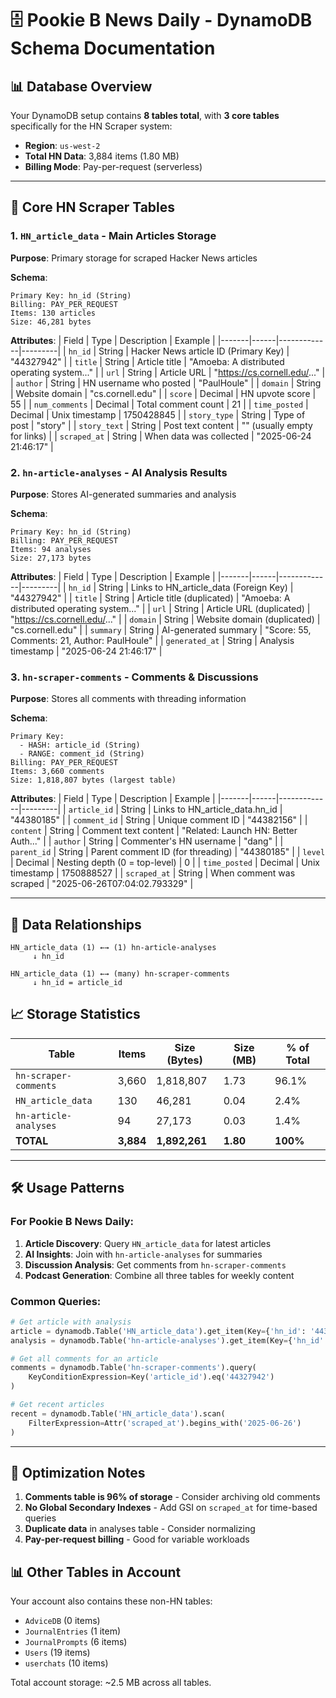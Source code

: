 # 🗄️ Pookie B News Daily - DynamoDB Schema Documentation

## 📊 Database Overview

Your DynamoDB setup contains **8 tables total**, with **3 core tables** specifically for the HN Scraper system:

- **Region**: `us-west-2`
- **Total HN Data**: 3,884 items (1.80 MB)
- **Billing Mode**: Pay-per-request (serverless)

---

## 🔑 Core HN Scraper Tables

### 1. `HN_article_data` - Main Articles Storage
**Purpose**: Primary storage for scraped Hacker News articles

**Schema**:
```
Primary Key: hn_id (String)
Billing: PAY_PER_REQUEST
Items: 130 articles
Size: 46,281 bytes
```

**Attributes**:
| Field | Type | Description | Example |
|-------|------|-------------|---------|
| `hn_id` | String | Hacker News article ID (Primary Key) | "44327942" |
| `title` | String | Article title | "Amoeba: A distributed operating system..." |
| `url` | String | Article URL | "https://cs.cornell.edu/..." |
| `author` | String | HN username who posted | "PaulHoule" |
| `domain` | String | Website domain | "cs.cornell.edu" |
| `score` | Decimal | HN upvote score | 55 |
| `num_comments` | Decimal | Total comment count | 21 |
| `time_posted` | Decimal | Unix timestamp | 1750428845 |
| `story_type` | String | Type of post | "story" |
| `story_text` | String | Post text content | "" (usually empty for links) |
| `scraped_at` | String | When data was collected | "2025-06-24 21:46:17" |

### 2. `hn-article-analyses` - AI Analysis Results  
**Purpose**: Stores AI-generated summaries and analysis

**Schema**:
```
Primary Key: hn_id (String)
Billing: PAY_PER_REQUEST  
Items: 94 analyses
Size: 27,173 bytes
```

**Attributes**:
| Field | Type | Description | Example |
|-------|------|-------------|---------|
| `hn_id` | String | Links to HN_article_data (Foreign Key) | "44327942" |
| `title` | String | Article title (duplicated) | "Amoeba: A distributed operating system..." |
| `url` | String | Article URL (duplicated) | "https://cs.cornell.edu/..." |
| `domain` | String | Website domain (duplicated) | "cs.cornell.edu" |
| `summary` | String | AI-generated summary | "Score: 55, Comments: 21, Author: PaulHoule" |
| `generated_at` | String | Analysis timestamp | "2025-06-24 21:46:17" |

### 3. `hn-scraper-comments` - Comments & Discussions
**Purpose**: Stores all comments with threading information

**Schema**:
```
Primary Key: 
  - HASH: article_id (String)  
  - RANGE: comment_id (String)
Billing: PAY_PER_REQUEST
Items: 3,660 comments  
Size: 1,818,807 bytes (largest table)
```

**Attributes**:
| Field | Type | Description | Example |
|-------|------|-------------|---------|
| `article_id` | String | Links to HN_article_data.hn_id | "44380185" |
| `comment_id` | String | Unique comment ID | "44382156" |
| `content` | String | Comment text content | "Related: Launch HN: Better Auth..." |
| `author` | String | Commenter's HN username | "dang" |
| `parent_id` | String | Parent comment ID (for threading) | "44380185" |
| `level` | Decimal | Nesting depth (0 = top-level) | 0 |
| `time_posted` | Decimal | Unix timestamp | 1750888527 |
| `scraped_at` | String | When comment was scraped | "2025-06-26T07:04:02.793329" |

---

## 🔗 Data Relationships

```
HN_article_data (1) ←→ (1) hn-article-analyses
     ↓ hn_id
     
HN_article_data (1) ←→ (many) hn-scraper-comments  
     ↓ hn_id = article_id
```

## 📈 Storage Statistics

| Table | Items | Size (Bytes) | Size (MB) | % of Total |
|-------|-------|--------------|-----------|------------|
| `hn-scraper-comments` | 3,660 | 1,818,807 | 1.73 | 96.1% |
| `HN_article_data` | 130 | 46,281 | 0.04 | 2.4% |
| `hn-article-analyses` | 94 | 27,173 | 0.03 | 1.4% |
| **TOTAL** | **3,884** | **1,892,261** | **1.80** | **100%** |

---

## 🛠️ Usage Patterns

### For Pookie B News Daily:

1. **Article Discovery**: Query `HN_article_data` for latest articles
2. **AI Insights**: Join with `hn-article-analyses` for summaries  
3. **Discussion Analysis**: Get comments from `hn-scraper-comments`
4. **Podcast Generation**: Combine all three tables for weekly content

### Common Queries:

```python
# Get article with analysis
article = dynamodb.Table('HN_article_data').get_item(Key={'hn_id': '44327942'})
analysis = dynamodb.Table('hn-article-analyses').get_item(Key={'hn_id': '44327942'})

# Get all comments for an article  
comments = dynamodb.Table('hn-scraper-comments').query(
    KeyConditionExpression=Key('article_id').eq('44327942')
)

# Get recent articles
recent = dynamodb.Table('HN_article_data').scan(
    FilterExpression=Attr('scraped_at').begins_with('2025-06-26')
)
```

---

## 🚀 Optimization Notes

1. **Comments table is 96% of storage** - Consider archiving old comments
2. **No Global Secondary Indexes** - Add GSI on `scraped_at` for time-based queries
3. **Duplicate data** in analyses table - Consider normalizing
4. **Pay-per-request billing** - Good for variable workloads

## 📊 Other Tables in Account

Your account also contains these non-HN tables:
- `AdviceDB` (0 items)
- `JournalEntries` (1 item) 
- `JournalPrompts` (6 items)
- `Users` (19 items)
- `userchats` (10 items)

Total account storage: ~2.5 MB across all tables.

